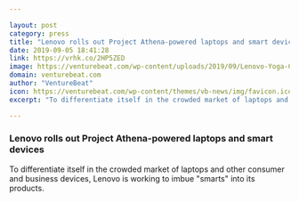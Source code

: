 ```yaml
---

layout: post
category: press
title: "Lenovo rolls out Project Athena-powered laptops and smart devices"
date: 2019-09-05 18:41:28
link: https://vrhk.co/2HP5ZED
image: https://venturebeat.com/wp-content/uploads/2019/09/Lenovo-Yoga-C940.jpg?w=1200&strip=all
domain: venturebeat.com
author: "VentureBeat"
icon: https://venturebeat.com/wp-content/themes/vb-news/img/favicon.ico
excerpt: "To differentiate itself in the crowded market of laptops and other consumer and business devices, Lenovo is working to imbue \"smarts\" into its products."

---
```


### Lenovo rolls out Project Athena-powered laptops and smart devices

To differentiate itself in the crowded market of laptops and other consumer and business devices, Lenovo is working to imbue "smarts" into its products.